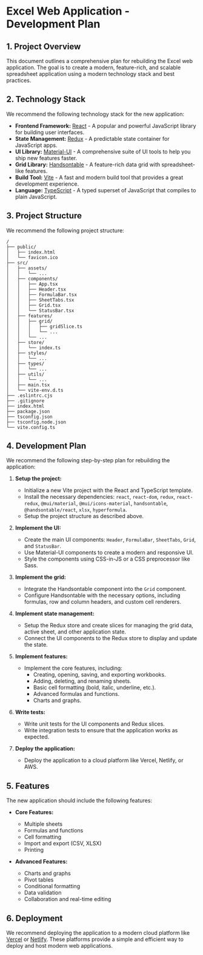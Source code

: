 # Excel Web Application - Development Plan

## 1. Project Overview

This document outlines a comprehensive plan for rebuilding the Excel web application. The goal is to create a modern, feature-rich, and scalable spreadsheet application using a modern technology stack and best practices.

## 2. Technology Stack

We recommend the following technology stack for the new application:

*   **Frontend Framework:** [React](https://reactjs.org/) - A popular and powerful JavaScript library for building user interfaces.
*   **State Management:** [Redux](https://redux.js.org/) - A predictable state container for JavaScript apps.
*   **UI Library:** [Material-UI](https://mui.com/) - A comprehensive suite of UI tools to help you ship new features faster.
*   **Grid Library:** [Handsontable](https://handsontable.com/) - A feature-rich data grid with spreadsheet-like features.
*   **Build Tool:** [Vite](https://vitejs.dev/) - A fast and modern build tool that provides a great development experience.
*   **Language:** [TypeScript](https://www.typescriptlang.org/) - A typed superset of JavaScript that compiles to plain JavaScript.

## 3. Project Structure

We recommend the following project structure:

```
/
├── public/
│   ├── index.html
│   └── favicon.ico
├── src/
│   ├── assets/
│   │   └── ...
│   ├── components/
│   │   ├── App.tsx
│   │   ├── Header.tsx
│   │   ├── FormulaBar.tsx
│   │   ├── SheetTabs.tsx
│   │   ├── Grid.tsx
│   │   └── StatusBar.tsx
│   ├── features/
│   │   ├── grid/
│   │   │   ├── gridSlice.ts
│   │   │   └── ...
│   │   └── ...
│   ├── store/
│   │   └── index.ts
│   ├── styles/
│   │   └── ...
│   ├── types/
│   │   └── ...
│   ├── utils/
│   │   └── ...
│   ├── main.tsx
│   └── vite-env.d.ts
├── .eslintrc.cjs
├── .gitignore
├── index.html
├── package.json
├── tsconfig.json
├── tsconfig.node.json
└── vite.config.ts
```

## 4. Development Plan

We recommend the following step-by-step plan for rebuilding the application:

1.  **Setup the project:**
    *   Initialize a new Vite project with the React and TypeScript template.
    *   Install the necessary dependencies: `react`, `react-dom`, `redux`, `react-redux`, `@mui/material`, `@mui/icons-material`, `handsontable`, `@handsontable/react`, `xlsx`, `hyperformula`.
    *   Setup the project structure as described above.

2.  **Implement the UI:**
    *   Create the main UI components: `Header`, `FormulaBar`, `SheetTabs`, `Grid`, and `StatusBar`.
    *   Use Material-UI components to create a modern and responsive UI.
    *   Style the components using CSS-in-JS or a CSS preprocessor like Sass.

3.  **Implement the grid:**
    *   Integrate the Handsontable component into the `Grid` component.
    *   Configure Handsontable with the necessary options, including formulas, row and column headers, and custom cell renderers.

4.  **Implement state management:**
    *   Setup the Redux store and create slices for managing the grid data, active sheet, and other application state.
    *   Connect the UI components to the Redux store to display and update the state.

5.  **Implement features:**
    *   Implement the core features, including:
        *   Creating, opening, saving, and exporting workbooks.
        *   Adding, deleting, and renaming sheets.
        *   Basic cell formatting (bold, italic, underline, etc.).
        *   Advanced formulas and functions.
        *   Charts and graphs.

6.  **Write tests:**
    *   Write unit tests for the UI components and Redux slices.
    *   Write integration tests to ensure that the application works as expected.

7.  **Deploy the application:**
    *   Deploy the application to a cloud platform like Vercel, Netlify, or AWS.

## 5. Features

The new application should include the following features:

*   **Core Features:**
    *   Multiple sheets
    *   Formulas and functions
    *   Cell formatting
    *   Import and export (CSV, XLSX)
    *   Printing

*   **Advanced Features:**
    *   Charts and graphs
    *   Pivot tables
    *   Conditional formatting
    *   Data validation
    *   Collaboration and real-time editing

## 6. Deployment

We recommend deploying the application to a modern cloud platform like [Vercel](https://vercel.com/) or [Netlify](https://www.netlify.com/). These platforms provide a simple and efficient way to deploy and host modern web applications.